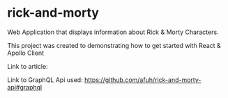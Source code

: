 # rick-and-morty
Web Application that displays information about Rick & Morty Characters.

This project was created to demonstrating how to get started with React & Apollo Client

Link to article: 

Link to GraphQL Api used: https://github.com/afuh/rick-and-morty-api#graphql

